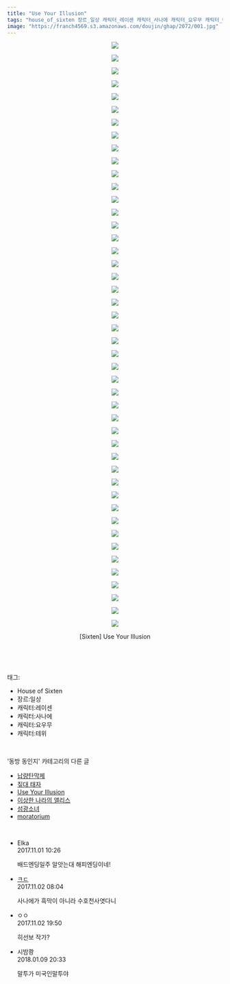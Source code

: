 ```yaml
---
title: "Use Your Illusion"
tags: "house_of_sixten 장르_일상 캐릭터_레이센 캐릭터_사나에 캐릭터_요우무 캐릭터_테위 sixten 동방_동인지"
image: "https://franch4569.s3.amazonaws.com/doujin/ghap/2072/001.jpg"
---
```

<div class="article">
<p style="text-align: center; clear: none; float: none;"><img src="{{ site.imgserver2 }}/ghap/2072/001.jpg"/></p>
<p style="text-align: center; clear: none; float: none;"><img src="{{ site.imgserver2 }}/ghap/2072/002.jpg"/></p>
<p style="text-align: center; clear: none; float: none;"><img src="{{ site.imgserver2 }}/ghap/2072/003.jpg"/></p>
<p style="text-align: center; clear: none; float: none;"><img src="{{ site.imgserver2 }}/ghap/2072/004.jpg"/></p>
<p style="text-align: center; clear: none; float: none;"><img src="{{ site.imgserver2 }}/ghap/2072/005.jpg"/></p>
<p style="text-align: center; clear: none; float: none;"><img src="{{ site.imgserver2 }}/ghap/2072/006.jpg"/></p>
<p style="text-align: center; clear: none; float: none;"><img src="{{ site.imgserver2 }}/ghap/2072/007.jpg"/></p>
<p style="text-align: center; clear: none; float: none;"><img src="{{ site.imgserver2 }}/ghap/2072/008.jpg"/></p>
<p style="text-align: center; clear: none; float: none;"><img src="{{ site.imgserver2 }}/ghap/2072/009.jpg"/></p>
<p style="text-align: center; clear: none; float: none;"><img src="{{ site.imgserver2 }}/ghap/2072/010.jpg"/></p>
<p style="text-align: center; clear: none; float: none;"><img src="{{ site.imgserver2 }}/ghap/2072/011.jpg"/></p>
<p style="text-align: center; clear: none; float: none;"><img src="{{ site.imgserver2 }}/ghap/2072/012.jpg"/></p>
<p style="text-align: center; clear: none; float: none;"><img src="{{ site.imgserver2 }}/ghap/2072/013.jpg"/></p>
<p style="text-align: center; clear: none; float: none;"><img src="{{ site.imgserver2 }}/ghap/2072/014.jpg"/></p>
<p style="text-align: center; clear: none; float: none;"><img src="{{ site.imgserver2 }}/ghap/2072/015.jpg"/></p>
<p style="text-align: center; clear: none; float: none;"><img src="{{ site.imgserver2 }}/ghap/2072/016.jpg"/></p>
<p style="text-align: center; clear: none; float: none;"><img src="{{ site.imgserver2 }}/ghap/2072/017.jpg"/></p>
<p style="text-align: center; clear: none; float: none;"><img src="{{ site.imgserver2 }}/ghap/2072/018.jpg"/></p>
<p style="text-align: center; clear: none; float: none;"><img src="{{ site.imgserver2 }}/ghap/2072/019.jpg"/></p>
<p style="text-align: center; clear: none; float: none;"><img src="{{ site.imgserver2 }}/ghap/2072/020.jpg"/></p>
<p style="text-align: center; clear: none; float: none;"><img src="{{ site.imgserver2 }}/ghap/2072/021.jpg"/></p>
<p style="text-align: center; clear: none; float: none;"><img src="{{ site.imgserver2 }}/ghap/2072/022.jpg"/></p>
<p style="text-align: center; clear: none; float: none;"><img src="{{ site.imgserver2 }}/ghap/2072/023.jpg"/></p>
<p style="text-align: center; clear: none; float: none;"><img src="{{ site.imgserver2 }}/ghap/2072/024.jpg"/></p>
<p style="text-align: center; clear: none; float: none;"><img src="{{ site.imgserver2 }}/ghap/2072/025.jpg"/></p>
<p style="text-align: center; clear: none; float: none;"><img src="{{ site.imgserver2 }}/ghap/2072/026.jpg"/></p>
<p style="text-align: center; clear: none; float: none;"><img src="{{ site.imgserver2 }}/ghap/2072/027.jpg"/></p>
<p style="text-align: center; clear: none; float: none;"><img src="{{ site.imgserver2 }}/ghap/2072/028.jpg"/></p>
<p style="text-align: center; clear: none; float: none;"><img src="{{ site.imgserver2 }}/ghap/2072/029.jpg"/></p>
<p style="text-align: center; clear: none; float: none;"><img src="{{ site.imgserver2 }}/ghap/2072/030.jpg"/></p>
<p style="text-align: center; clear: none; float: none;"><img src="{{ site.imgserver2 }}/ghap/2072/031.jpg"/></p>
<p style="text-align: center; clear: none; float: none;"><img src="{{ site.imgserver2 }}/ghap/2072/032.jpg"/></p>
<p style="text-align: center; clear: none; float: none;"><img src="{{ site.imgserver2 }}/ghap/2072/033.jpg"/></p>
<p style="text-align: center; clear: none; float: none;"><img src="{{ site.imgserver2 }}/ghap/2072/034.jpg"/></p>
<p style="text-align: center; clear: none; float: none;"><img src="{{ site.imgserver2 }}/ghap/2072/035.jpg"/></p>
<p style="text-align: center; clear: none; float: none;"><img src="{{ site.imgserver2 }}/ghap/2072/036.jpg"/></p>
<p style="text-align: center; clear: none; float: none;"><img src="{{ site.imgserver2 }}/ghap/2072/037.jpg"/></p>
<p style="text-align: center; clear: none; float: none;"><img src="{{ site.imgserver2 }}/ghap/2072/038.jpg"/></p>
<p style="text-align: center; clear: none; float: none;"><img src="{{ site.imgserver2 }}/ghap/2072/039.jpg"/></p>
<p style="text-align: center; clear: none; float: none;"><img src="{{ site.imgserver2 }}/ghap/2072/040.jpg"/></p>
<p style="text-align: center; clear: none; float: none;"><img src="{{ site.imgserver2 }}/ghap/2072/041.jpg"/></p>
<p style="text-align: center; clear: none; float: none;"><img src="{{ site.imgserver2 }}/ghap/2072/042.jpg"/></p>
<p style="text-align: center; clear: none; float: none;"><img src="{{ site.imgserver2 }}/ghap/2072/043.jpg"/></p>
<p style="text-align: center; clear: none; float: none;"><img src="{{ site.imgserver2 }}/ghap/2072/044.jpg"/></p>
<p style="text-align: center; clear: none; float: none;"><img src="{{ site.imgserver2 }}/ghap/2072/045.jpg"/></p>
<p style="text-align: center; clear: none; float: none;"><img src="{{ site.imgserver2 }}/ghap/2072/046.jpg"/></p>
<p style="text-align: center; clear: none; float: none;">[Sixten] Use Your Illusion</p>
<p><br/></p>
</div><br/>
<div class="tagTrail">
<p>태그: </p>
<ul>
<li>House of Sixten</li>
<li>장르:일상</li>
<li>캐릭터:레이센</li>
<li>캐릭터:사나에</li>
<li>캐릭터:요우무</li>
<li>캐릭터:테위</li>
</ul>
</div><br/>
<div class="another">
<p>'동방 동인지' 카테고리의 다른 글</p>
<ul>
<li><a href="/ghap_2074">납량탄막제</a></li>
<li><a href="/ghap_2073">짚대 태자</a></li>
<li><a href="/ghap_2072">Use Your Illusion</a></li>
<li><a href="/ghap_2070">이상한 나라의 앨리스</a></li>
<li><a href="/ghap_2069">섬광소녀</a></li>
<li><a href="/ghap_2068">moratorium</a></li>
</ul>
</div><br/>
<div class="cb_module cb_fluid">
<div class="cb_wrt cb_profile">
<div class="comment">
<ul>
<li class="cb_thumb_off" id="comment15119402">
<div class="cb_comment_area">
<div class="cb_info_area">
<div class="cb_section">
<span class="cb_nick_name">Elka</span>
</div>
<div class="cb_section">
<span class="cb_date">2017.11.01 10:26 </span>
</div>
</div>
<div class="cb_dsc_comment">
<p class="cb_dsc">
											배드엔딩일주 알앗는대 해피엔딩이네!
										</p>
</div>
</div></li>
<li class="cb_thumb_off" id="comment15120200">
<div class="cb_comment_area">
<div class="cb_info_area">
<div class="cb_section">
<span class="cb_nick_name"> <a href="http://f" onclick="return openLinkInNewWindow(this)">ㅋㄷ</a></span>
</div>
<div class="cb_section">
<span class="cb_date">2017.11.02 08:04 </span>
</div>
</div>
<div class="cb_dsc_comment">
<p class="cb_dsc">
											사나에가 흑막이 아니라 수호천사엿다니
										</p>
</div>
</div></li>
<li class="cb_thumb_off" id="comment15121172">
<div class="cb_comment_area">
<div class="cb_info_area">
<div class="cb_section">
<span class="cb_nick_name">ㅇㅇ</span>
</div>
<div class="cb_section">
<span class="cb_date">2017.11.02 19:50 </span>
</div>
</div>
<div class="cb_dsc_comment">
<p class="cb_dsc">
											히선보 작가?
										</p>
</div>
</div></li>
<li class="cb_thumb_off" id="comment15170397">
<div class="cb_comment_area">
<div class="cb_info_area">
<div class="cb_section">
<span class="cb_nick_name">시밤쾅</span>
</div>
<div class="cb_section">
<span class="cb_date">2018.01.09 20:33 </span>
</div>
</div>
<div class="cb_dsc_comment">
<p class="cb_dsc">
											말투가 미국인말투야
										</p>
</div>
</div></li>
</ul>
</div>
</div><!-- commentList close -->
</div><br/>
